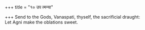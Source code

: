 +++
title = "१० उप त्मन्या"

+++
Send to the Gods, Vanaspati, thyself, the sacrificial draught:  
     Let Agni make the oblations sweet.